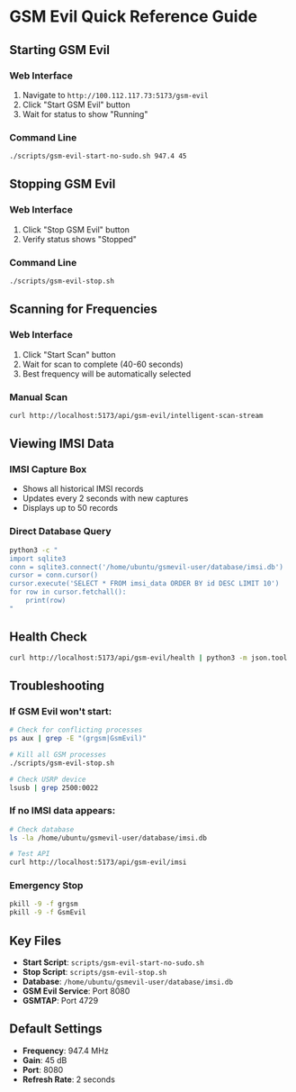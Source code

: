 # GSM Evil Quick Reference Guide

## Starting GSM Evil

### Web Interface

1. Navigate to `http://100.112.117.73:5173/gsm-evil`
2. Click "Start GSM Evil" button
3. Wait for status to show "Running"

### Command Line

```bash
./scripts/gsm-evil-start-no-sudo.sh 947.4 45
```

## Stopping GSM Evil

### Web Interface

1. Click "Stop GSM Evil" button
2. Verify status shows "Stopped"

### Command Line

```bash
./scripts/gsm-evil-stop.sh
```

## Scanning for Frequencies

### Web Interface

1. Click "Start Scan" button
2. Wait for scan to complete (40-60 seconds)
3. Best frequency will be automatically selected

### Manual Scan

```bash
curl http://localhost:5173/api/gsm-evil/intelligent-scan-stream
```

## Viewing IMSI Data

### IMSI Capture Box

- Shows all historical IMSI records
- Updates every 2 seconds with new captures
- Displays up to 50 records

### Direct Database Query

```bash
python3 -c "
import sqlite3
conn = sqlite3.connect('/home/ubuntu/gsmevil-user/database/imsi.db')
cursor = conn.cursor()
cursor.execute('SELECT * FROM imsi_data ORDER BY id DESC LIMIT 10')
for row in cursor.fetchall():
    print(row)
"
```

## Health Check

```bash
curl http://localhost:5173/api/gsm-evil/health | python3 -m json.tool
```

## Troubleshooting

### If GSM Evil won't start:

```bash
# Check for conflicting processes
ps aux | grep -E "(grgsm|GsmEvil)"

# Kill all GSM processes
./scripts/gsm-evil-stop.sh

# Check USRP device
lsusb | grep 2500:0022
```

### If no IMSI data appears:

```bash
# Check database
ls -la /home/ubuntu/gsmevil-user/database/imsi.db

# Test API
curl http://localhost:5173/api/gsm-evil/imsi
```

### Emergency Stop

```bash
pkill -9 -f grgsm
pkill -9 -f GsmEvil
```

## Key Files

- **Start Script**: `scripts/gsm-evil-start-no-sudo.sh`
- **Stop Script**: `scripts/gsm-evil-stop.sh`
- **Database**: `/home/ubuntu/gsmevil-user/database/imsi.db`
- **GSM Evil Service**: Port 8080
- **GSMTAP**: Port 4729

## Default Settings

- **Frequency**: 947.4 MHz
- **Gain**: 45 dB
- **Port**: 8080
- **Refresh Rate**: 2 seconds
